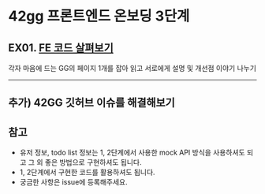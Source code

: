 # 42gg 프론트엔드 온보딩 3단계

## EX01. [FE 코드 살펴보기](https://github.com/42organization/42gg.client)

각자 마음에 드는 GG의 페이지 1개를 잡아 읽고 서로에게 설명 및 개선점 이야기 나누기

---

## 추가) 42GG 깃허브 이슈를 해결해보기

## 참고

- 유저 정보, todo list 정보는 1, 2단계에서 사용한 mock API 방식을 사용하셔도 되고 그 외 좋은 방법으로 구현하셔도 됩니다.
- 1, 2단계에서 구현한 코드를 활용하셔도 됩니다.
- 궁금한 사항은 issue에 등록해주세요.

